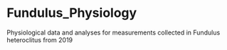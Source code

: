 # Fundulus_Physiology
Physiological data and analyses for measurements collected in Fundulus heteroclitus from 2019
